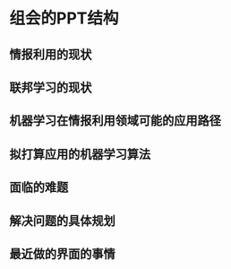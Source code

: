 # 组会的PPT结构

## 情报利用的现状

## 联邦学习的现状

## 机器学习在情报利用领域可能的应用路径

## 拟打算应用的机器学习算法

## 面临的难题

## 解决问题的具体规划

## 最近做的界面的事情

